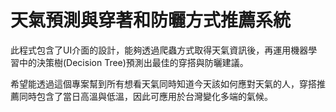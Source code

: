 # 天氣預測與穿著和防曬方式推薦系統
此程式包含了UI介面的設計，能夠透過爬蟲方式取得天氣資訊後，再運用機器學習中的決策樹(Decision Tree)預測出最佳的穿搭與防曬建議。

希望能透過這個專案幫到所有想看天氣同時知道今天該如何應對天氣的人，穿搭推薦同時包含了當日高溫與低溫，因此可應用於台灣變化多端的氣候。
